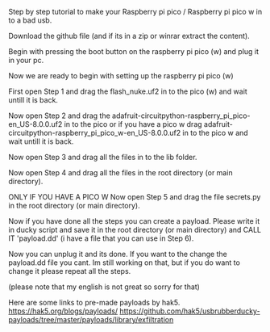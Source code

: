 Step by step tutorial to make your Raspberry pi pico / Raspberry pi pico w in to a bad usb.

Download the github file (and if its in a zip or winrar extract the content).

Begin with pressing the boot button on the raspberry pi pico (w) and plug it in your pc.

Now we are ready to begin with setting up the raspberry pi pico (w)

First open Step 1 and drag the flash_nuke.uf2 in to the pico (w) and wait untill it is back.

Now open Step 2 and drag the adafruit-circuitpython-raspberry_pi_pico-en_US-8.0.0.uf2 in to the pico or if you have a pico w drag adafruit-circuitpython-raspberry_pi_pico_w-en_US-8.0.0.uf2 in to the pico w and wait untill it is back.

Now open Step 3 and drag all the files in to the lib folder.

Now open Step 4 and drag all the files in the root directory (or main directory).

ONLY IF YOU HAVE A PICO W
Now open Step 5 and drag the file secrets.py in the root directory (or main directory).

Now if you have done all the steps you can create a payload.
Please write it in ducky script and save it in the root directory (or main directory) and CALL IT 'payload.dd' (i have a file that you can use in Step 6).

Now you can unplug it and its done. 
If you want to the change the payload.dd file you cant. Im still working on that, but if you do want to change it please repeat all the steps.

(please note that my english is not great so sorry for that)

Here are some links to pre-made payloads by hak5.
https://hak5.org/blogs/payloads/
https://github.com/hak5/usbrubberducky-payloads/tree/master/payloads/library/exfiltration
